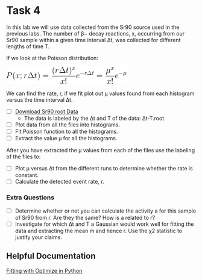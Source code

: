 # Task 4

In this lab we will use data collected from the Sr90 source used in the previous labs. The number of β− decay reactions, x, occurring from our Sr90 sample within a given time interval ∆t, was collected for different lengths of time T.

If we look at the Poisson distribution:

![Poisson](Poisson.png)

We can find the rate, r, if we fit plot out μ values found from each histogram versus the time interval ∆t.

-   [ ] [Download Sr90 root Data](http://boson.physics.sc.edu/~nick/root_data.html)
    -   The data is labeled by the ∆t and T of the data: ∆t-T.root
-   [ ] Plot data from all the files into histograms.
-   [ ] Fit Poisson function to all the histograms.
-   [ ] Extract the value μ for all the histograms.

After you have extracted the μ values from each of the files use the labeling of the files to:
-   [ ] Plot μ versus ∆t from the different runs to determine whether the rate is constant.
-   [ ] Calculate the detected event rate, r.

### Extra Questions

-   [ ] Determine whether or not you can calculate the activity a for this sample of Sr90 from r. Are they the same? How is a related to r?
-   [ ] Investigate for which ∆t and T a Gaussian would work well for fitting the data and extracting the mean m and hence r. Use the χ2 statistic to justify your claims.

## Helpful Documentation


[Fitting with Optimize in Python](https://docs.scipy.org/doc/scipy/reference/generated/scipy.optimize.curve_fit.html)
